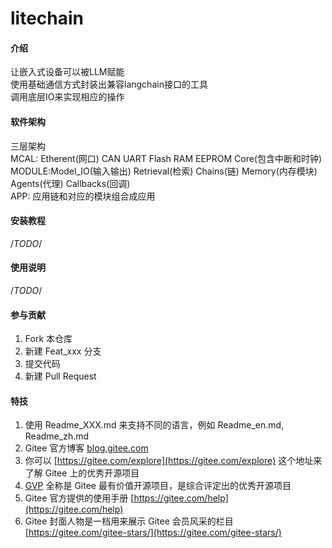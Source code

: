 # litechain

#### 介绍
让嵌入式设备可以被LLM赋能  
使用基础通信方式封装出兼容langchain接口的工具  
调用底层IO来实现相应的操作  

#### 软件架构
三层架构  
MCAL: Etherent(网口) CAN  UART  Flash  RAM  EEPROM Core(包含中断和时钟)  
MODULE:Model_IO(输入输出) Retrieval(检索) Chains(链) Memory(内存模块) Agents(代理) Callbacks(回调)  
APP: 应用链和对应的模块组合成应用  

#### 安装教程
/*TODO*/


#### 使用说明
/*TODO*/


#### 参与贡献

1.  Fork 本仓库  
2.  新建 Feat_xxx 分支  
3.  提交代码  
4.  新建 Pull Request  


#### 特技

1.  使用 Readme\_XXX.md 来支持不同的语言，例如 Readme\_en.md, Readme\_zh.md
2.  Gitee 官方博客 [blog.gitee.com](https://blog.gitee.com)
3.  你可以 [https://gitee.com/explore](https://gitee.com/explore) 这个地址来了解 Gitee 上的优秀开源项目
4.  [GVP](https://gitee.com/gvp) 全称是 Gitee 最有价值开源项目，是综合评定出的优秀开源项目
5.  Gitee 官方提供的使用手册 [https://gitee.com/help](https://gitee.com/help)
6.  Gitee 封面人物是一档用来展示 Gitee 会员风采的栏目 [https://gitee.com/gitee-stars/](https://gitee.com/gitee-stars/)
